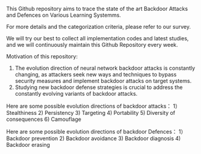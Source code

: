 This Github repository aims to trace the state of the art Backdoor Attacks and Defences on Various Learning Systemms. 

For more details and the categorization criteria, please refer to our survey.

We will try our best to collect all implementation codes and latest studies, and we will continuously maintain this Github Repository every week.

Motivation of this repository:
  1) The evolution direction of neural network backdoor attacks is constantly changing, as attackers seek new ways and techniques to bypass security measures and implement backdoor attacks on target systems.
  2) Studying new backdoor defense strategies is crucial to address the constantly evolving variants of backdoor attacks.

Here are some possible evolution directions of backdoor attacks：
1）Stealthiness
2) Persistency
3) Targeting
4) Portability
5) Diversity of consequences
6) Camouflage

Here are some possible evolution directions of backdoor Defences：
1）Backdoor prevention
2) Backdoor avoidance
3) Backdoor diagnosis
4) Backdoor erasing

